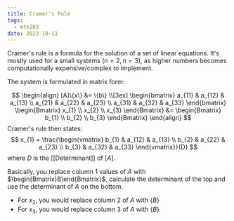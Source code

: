 ```yaml
---
title: Cramer's Rule
tags:
  - mte203
date: 2023-10-11
---
```

Cramer's rule is a formula for the solution of a set of linear equations. It's mostly used for a small systems ($n = 2, n=3$), as higher numbers becomes computationally expensive/complex to implement.

The system is formulated in matrix form:

$$
\begin{align}
[A]\{x\} &= \{b\} \\[3ex]
\begin{bmatrix}
a_{11} & a_{12} & a_{13} \\
a_{21} & a_{22} & a_{23} \\
a_{31} & a_{32} & a_{33}
\end{bmatrix}
\begin{Bmatrix}
x_{1} \\
x_{2} \\
x_{3}
\end{Bmatrix}
&=
\begin{Bmatrix}
b_{1} \\
b_{2} \\
b_{3}
\end{Bmatrix}
\end{align}
$$
Cramer's rule then states:
$$
x_{1} = \frac{\begin{vmatrix}
b_{1} & a_{12} & a_{13} \\
b_{2} & a_{22} & a_{23} \\
b_{3} & a_{32} & a_{33}
\end{vmatrix}}{D}
$$
where $D$ is the [[Determinant]] of $[A]$.

Basically, you replace column 1 values of $A$ with $\begin{Bmatrix}B\end{Bmatrix}$, calculate the determinant of the top and use the determinant of $A$ on the bottom.

- For $x_{2}$, you would replace column 2 of $A$ with $\{B\}$
- For $x_{3}$, you would replace column 3 of $A$ with $\{B\}$